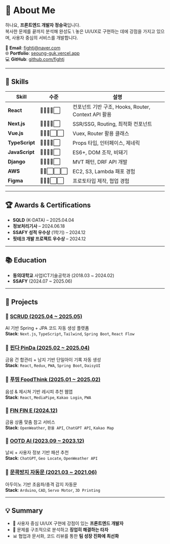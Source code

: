 # 👋 About Me

하나요, **프론트엔드 개발자 정승국**입니다.  
복사한 문제를 끝까지 분석해 완성도 \ 놓은 UI/UX로 구현하는 데에 강점을 가지고 있으며, 사용자 중심의 서비스를 개발합니다.

📧 **Email**: fightj@naver.com  
🌐 **Portfolio**: [seoung-guk.vercel.app](https://seoung-guk.vercel.app)  
💻 **GitHub**: [github.com/fightj](https://github.com/fightj)

---

## 🧠 Skills

| Skill       | 수준 | 설명 |
|-------------|--------|------|
| **React**       | 🔴🔴🔴🔴⬜ | 컨포넌트 기반 구조, Hooks, Router, Context API 활용 |
| **Next.js**     | 🔴🔴🔴🔴⬜ | SSR/SSG, Routing, 최적화 컨포넌트 |
| **Vue.js**      | 🔴🔴🔴⬜⬜ | Vuex, Router 활용 클래스 |
| **TypeScript**  | 🔴🔴🔴🔴⬜ | Props 타입, 인터페이스, 제네릭 |
| **JavaScript**  | 🔴🔴🔴🔴⬜ | ES6+, DOM 조작, 비돼기 |
| **Django**      | 🔴🔴🔴🔴⬜ | MVT 패턴, DRF API 개발 |
| **AWS**         | 🔴🔴⬜⬜⬜ | EC2, S3, Lambda 패포 경험 |
| **Figma**       | 🔴🔴🔴⬜⬜ | 프로토타입 제작, 협업 경험 |

---

## 🏆 Awards & Certifications

- **SQLD** (K-DATA) – 2025.04.04  
- **정보처리기사** – 2024.06.18  
- **SSAFY 성적 우수상** (1학기) – 2024.12  
- **핏테크 개발 프로젝트 우수상** – 2024.12

---

## 📚 Education

- **동의대학교** 사업ICT기술공학과 (2018.03 ~ 2024.02)  
- **SSAFY** (2024.07 ~ 2025.06)

---

## 💼 Projects

### 🔹 [SCRUD (2025.04 ~ 2025.05)](https://github.com/fightj/scrud)  
AI 기반 Spring + JPA 코드 자동 생성 플랫폼  
**Stack**: `Next.js`, `TypeScript`, `Tailwind`, `Spring Boot`, `React Flow`

### 🔹 [핀다 PinDa (2025.02 ~ 2025.04)](https://github.com/fightj/pinda)  
금융 건 합관리 + 남지 기반 단일아이 기록 자동 생성  
**Stack**: `React`, `Redux`, `PWA`, `Spring Boot`, `DaisyUI`

### 🔹 [푸띵 FoodThink (2025.01 ~ 2025.02)](https://github.com/fightj/foodthink)  
음성 & 제시쳐 기반 레시피 추천 웹앱  
**Stack**: `React`, `MediaPipe`, `Kakao Login`, `PWA`

### 🔹 [FIN FIN E (2024.12)](https://github.com/fightj/finfine)  
금융 상품 맞춤 참고 서비스  
**Stack**: `OpenWeather`, `환율 API`, `ChatGPT API`, `Kakao Map`

### 🔹 [OOTD AI (2023.09 ~ 2023.12)](https://github.com/fightj/ootd-ai)  
날씨 + 사용자 정보 기반 패션 추천  
**Stack**: `ChatGPT`, `Geo Locate`, `OpenWeather API`

### 🔹 [문콕방지 자동문 (2021.03 ~ 2021.06)](https://github.com/fightj/smart-door)  
아두이노 기반 초음파/충격 감지 자동문  
**Stack**: `Arduino`, `CAD`, `Servo Motor`, `3D Printing`

---

## 💡 Summary

- 🌟 사용자 중심 UI/UX 구현에 강점이 있는 **프론트엔드 개발자**  
- 🧹 문제를 구조적으로 분석하고 **징업히 해결하는 타자**  
- 📊 협업과 문서화, 코드 리뷰를 통한 **팀 성장 진화에 최선화**
